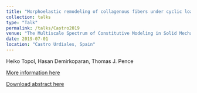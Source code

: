 ```yaml
---
title: "Morphoelastic remodeling of collagenous fibers under cyclic loading"
collection: talks
type: "Talk"
permalink: /talks/Castro2019
venue: "The Multiscale Spectrum of Constitutive Modeling in Solid Mechanics (hosted by CIEM)"
date: 2019-07-01
location: "Castro Urdiales, Spain"
---
```


Heiko Topol, Hasan Demirkoparan, Thomas J. Pence

[More information here](https://www.ciem.unican.es/)

[Download abstract here](https://heikotopol.github.io/files/Castro2019.pdf)

